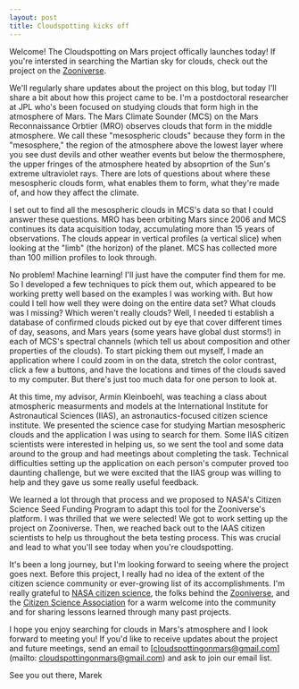 ```yaml
---
layout: post
title: Cloudspotting kicks off
---
```


Welcome! The Cloudspotting on Mars project offically launches today! If you're intersted in searching the Martian sky for clouds, check out the project on the [Zooniverse](https://www.zooniverse.org/projects/marek-slipski/cloudspotting-on-mars).

We'll regularly share updates about the project on this blog, but today I'll share a bit about how this project came to be.
I'm a postdoctoral researcher at JPL who's been focused on studying clouds that form high in the atmosphere of Mars. The Mars Climate Sounder (MCS) on the Mars Reconnaissance Orbtier (MRO) observes clouds that form in the middle atmosphere. We call these "mesospheric clouds" because they form in the "mesosphere," the region of the atmosphere above the lowest layer where you see dust devils and other weather events but below the thermosphere, the upper fringes of the atmosphere heated by absoprtion of the Sun's extreme ultraviolet rays. There are lots of questions about where these mesospheric clouds form, what enables them to form, what they're made of, and how they affect the climate. 

I set out to find all the mesospheric clouds in MCS's data so that I could answer these questions. MRO has been orbiting Mars since 2006 and MCS continues its data acquisition today, accumulating more than 15 years of observations. The clouds appear in vertical profiles (a vertical slice) when looking at the "limb" (the horizon) of the planet. MCS has collected more than 100 million profiles to look through.

 No problem! Machine learning! I'll just have the computer find them for me. So I developed a few techniques to pick them out, which appeared to be working pretty well based on the examples I was working with. But how could I tell how well they were doing on the entire data set? What clouds was I missing? Which weren't really clouds? Well, I needed ti establish a database of confirmed clouds picked out by eye that cover different times of day, seasons, and Mars years (some years have global dust storms!) in each of MCS's spectral channels (which tell us about composition and other properties of the clouds). To start picking them out myself, I made an application where I could zoom in on the data, stretch the color contrast, click a few a buttons, and have the locations and times of the clouds saved to my computer. But there's just too much data for one person to look at.

 At this time, my advisor, Armin Kleinboehl, was teaching a class about atmospheric measurments and models at the International Institute for Astronautical Sciences (IIAS), an astronautics-focused citizen science institute. We presented the science case for studying Martian mesospheric clouds and the application I was using to search for them. Some IIAS citizen scientists were interested in helping us, so we sent the tool and some data around to the group and had meetings about completing the task. Technical difficulties setting up the application on each person's computer proved too daunting challenge, but we were excited that the IIAS group was willing to help and they gave us some really useful feedback. 
 
 We learned a lot through that process and we proposed to NASA's Citizen Science Seed Funding Program to adapt this tool for the Zooniverse's platform. I was thrilled that we were selected! We got to work setting up the project on Zooniverse. Then, we reached back out to the IAAS citizen scientists to help us throughout the beta testing process. This was crucial and lead to what you'll see today when you're cloudspotting.

 It's been a long journey, but I'm looking forward to seeing where the project goes next. Before this project, I really had no idea of the extent of the citizen science community or ever-growing list of its accomplishments. I'm really grateful to [NASA citizen science](https://science.nasa.gov/citizenscience), the folks behind the [Zooniverse](https://www.zooniverse.org), and the [Citizen Science Association](https://citizenscience.org) for a warm welcome into the community and for sharing lessons learned through many past projects.

I hope you enjoy searching for clouds in Mars's atmosphere and I look forward to meeting you! If you'd like to receive updates about the project and future meetings, send an email to [cloudspottingonmars@gmail.com](mailto: cloudspottingonmars@gmail.com) and ask to join our email list.

See you out there,
Marek